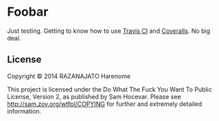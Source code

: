 Foobar
======

Just testing. Getting to know how to use [Travis CI](https://travis-ci.org/ "Travis CI website") and [Coveralls](https://coveralls.io/ "Coveralls website"). No big deal.

License
-------
Copyright © 2014 RAZANAJATO Harenome

This project is licensed under the Do What The Fuck You Want To Public License, Version 2, as published by Sam Hocevar. Please see http://sam.zoy.org/wtfpl/COPYING for further and extremely detailed information.
